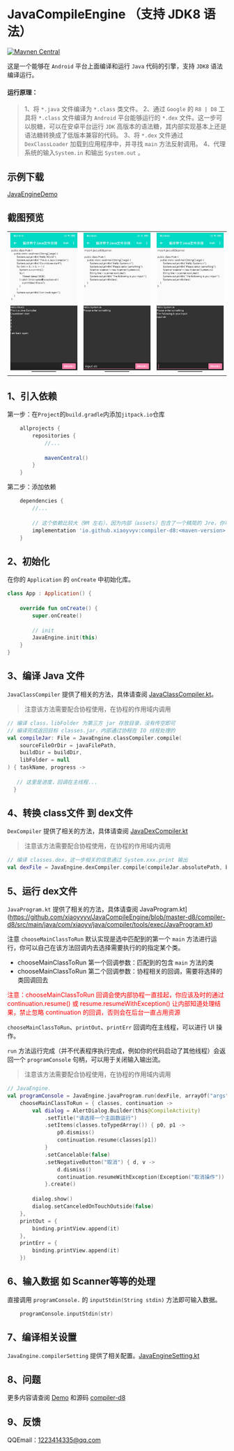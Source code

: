 
# JavaCompileEngine （支持 JDK8 语法）

[![Mavnen Central](https://img.shields.io/maven-central/v/io.github.xiaoyvyv/compiler-d8?label=Maven%20Central)](https://search.maven.org/search?q=io.github.xiaoyvyv%20compiler-d8)

这是一个能够在 `Android` 平台上面编译和运行 `Java` 代码的引擎，支持 `JDK8` 语法编译运行。

#### 运行原理：

> 1、将 `*.java` 文件编译为 `*.class` 类文件。
> 2、通过 `Google` 的 `R8 | D8` 工具将 `*.class` 文件编译为 `Android` 平台能够运行的 `*.dex` 文件。这一步可以脱糖，可以在安卓平台运行 `JDK` 高版本的语法糖，其内部实现基本上还是语法糖转换成了低版本兼容的代码。
> 3、将 `*.dex` 文件通过 `DexClassLoader` 加载到应用程序中，并寻找 `main` 方法反射调用。
> 4、代理系统的输入`System.in` 和输出 `System.out` 。


## 示例下载
[JavaEngineDemo](app_image/demo.apk?raw=true)

## 截图预览
|   |   |   |
|:--|:--|:--|
|  ![截图预览](app_image/1.jpg?raw=true) |![截图预览](app_image/2.jpg?raw=true)   | ![截图预览](app_image/3.jpg?raw=true)  |

## 1、引入依赖
第一步：在`Project`的`build.gradle`内添加`jitpack.io`仓库
```groovy
    allprojects {
        repositories {
            //...

            mavenCentral()
        }
    }
```
第二步：添加依赖
```groovy
    dependencies {
        //...

        // 这个依赖比较大（9M 左右），因为内部（assets）包含了一个精简的 Jre，你可以自己选择去除或精简。
        implementation 'io.github.xiaoyvyv:compiler-d8:<maven-version>'
    }
```

## 2、初始化
在你的 `Application` 的 `onCreate` 中初始化库。

```kotlin
class App : Application() {

    override fun onCreate() {
        super.onCreate()
        
        // init
        JavaEngine.init(this)
    }
}
```

## 3、编译 Java 文件
`JavaClassCompiler` 提供了相关的方法，具体请查阅 [JavaClassCompiler.kt](https://github.com/xiaoyvyv/JavaCompileEngine/blob/master-d8/compiler-d8/src/main/java/com/xiaoyv/java/compiler/tools/java/JavaClassCompiler.kt)。

> 注意该方法需要配合协程使用，在协程的作用域内调用

```kotlin
// 编译 class，libFolder 为第三方 jar 存放目录，没有传空即可
// 编译完成返回目标 classes.jar，内部通过协程在 IO 线程处理的
val compileJar: File = JavaEngine.classCompiler.compile(
    sourceFileOrDir = javaFilePath,
    buildDir = buildDir,
    libFolder = null
) { taskName, progress ->

   // 这里是进度，回调在主线程...
  }
```
## 4、转换 class文件 到 dex文件
`DexCompiler` 提供了相关的方法，具体请查阅 [JavaDexCompiler.kt](https://github.com/xiaoyvyv/JavaCompileEngine/blob/master-d8/compiler-d8/src/main/java/com/xiaoyv/java/compiler/tools/dex/JavaDexCompiler.kt)

> 注意该方法需要配合协程使用，在协程的作用域内调用

```kotlin
// 编译 classes.dex，这一步相关的信息通过 System.xxx.print 输出
val dexFile = JavaEngine.dexCompiler.compile(compileJar.absolutePath, buildDir)
```
## 5、运行 dex文件
`JavaProgram.kt` 提供了相关的方法，具体请查阅 JavaProgram.kt](https://github.com/xiaoyvyv/JavaCompileEngine/blob/master-d8/compiler-d8/src/main/java/com/xiaoyv/java/compiler/tools/exec/JavaProgram.kt)

注意 `chooseMainClassToRun` 默认实现是选中匹配到的第一个 `main` 方法进行运行，你可以自己在该方法回调内去选择需要执行的的指定某个类。
- chooseMainClassToRun 第一个回调参数：匹配到的包含 `main` 方法的类
- chooseMainClassToRun 第二个回调参数：协程相关的回调，需要将选择的类回调回去

<font color="#ff0000">注意：chooseMainClassToRun 回调会使内部协程一直挂起，你应该及时的通过 continuation.resume() 或 resume.resumeWithException() 让内部知道处理结果，禁止忽略 continuation 的回调，否则会在后台一直占用资源</font>

`chooseMainClassToRun`、`printOut`、`printErr` 回调均在主线程，可以进行 UI 操作。

`run` 方法运行完成（并不代表程序执行完成，例如你的代码启动了其他线程）会返回一个 `programConsole` 句柄，可以用于关闭输入输出流。

> 注意该方法需要配合协程使用，在协程的作用域内调用

```kotlin
// JavaEngine.
val programConsole = JavaEngine.javaProgram.run(dexFile, arrayOf("args"),
    chooseMainClassToRun = { classes, continuation ->
        val dialog = AlertDialog.Builder(this@CompileActivity)
            .setTitle("请选择一个主函数运行")
            .setItems(classes.toTypedArray()) { p0, p1 ->
                p0.dismiss()
                continuation.resume(classes[p1])
            }
            .setCancelable(false)
            .setNegativeButton("取消") { d, v ->
                d.dismiss()
                continuation.resumeWithException(Exception("取消操作"))
            }.create()

        dialog.show()
        dialog.setCanceledOnTouchOutside(false)
    },
    printOut = {
        binding.printView.append(it)
    },
    printErr = {
        binding.printView.append(it)
    })
```
## 6、输入数据 如 Scanner等等的处理
直接调用 `programConsole.` 的 `inputStdin(String stdin)` 方法即可输入数据。
```kotlin
    programConsole.inputStdin(str)
```
## 7、编译相关设置
`JavaEngine.compilerSetting` 提供了相关配置。[JavaEngineSetting.kt](https://github.com/xiaoyvyv/JavaCompileEngine/blob/master-d8/compiler-d8/src/main/java/com/xiaoyv/java/compiler/JavaEngineSetting.kt)

## 8、问题
更多内容请查阅 [Demo](https://github.com/xiaoyvyv/JavaCompileEngine/tree/master/app) 和源码 [compiler-d8](https://github.com/xiaoyvyv/JavaCompileEngine/tree/master/compiler-d8/)

## 9、反馈
QQEmail：1223414335@qq.com



